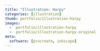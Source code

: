 ```yaml
---
title: "Illustration: Harpy"
categories: [illustration]
thumb: portfolio/illustration-harpy
images:
  -  portfolio/illustration-harpy
  -  portfolio/illustration-harpy-original
meta:
  software: [procreate, inkscape]
---
```

